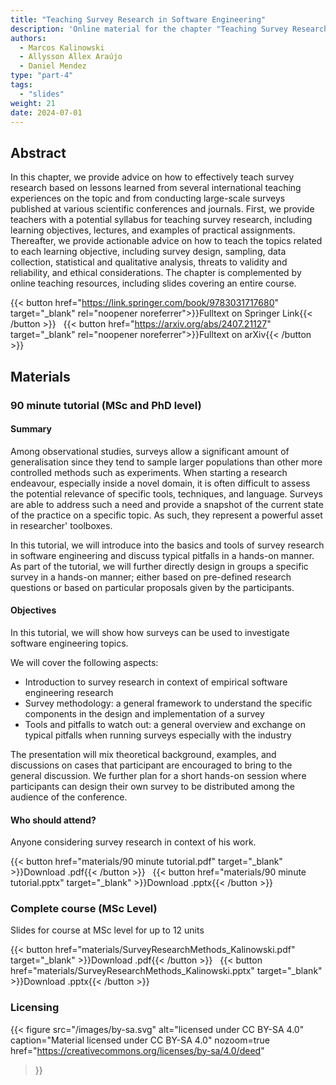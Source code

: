 ```yaml
---
title: "Teaching Survey Research in Software Engineering"
description: 'Online material for the chapter "Teaching Survey Research in Software Engineering"'
authors:
  - Marcos Kalinowski
  - Allysson Allex Araújo
  - Daniel Mendez
type: "part-4"
tags:
  - "slides"
weight: 21
date: 2024-07-01
---
```


## Abstract

In this chapter, we provide advice on how to effectively teach survey research based on lessons learned from several international teaching experiences on the topic and from conducting large-scale surveys published at various scientific conferences and journals. First, we provide teachers with a potential syllabus for teaching survey research, including learning objectives, lectures, and examples of practical assignments. Thereafter, we provide actionable advice on how to teach the topics related to each learning objective, including survey design, sampling, data collection, statistical and qualitative analysis, threats to validity and reliability, and ethical considerations. The chapter is complemented by online teaching resources, including slides covering an entire course.

{{< button href="https://link.springer.com/book/9783031717680" target="_blank" rel="noopener noreferrer">}}Fulltext on Springer Link{{< /button >}} &nbsp; {{< button href="https://arxiv.org/abs/2407.21127" target="_blank" rel="noopener noreferrer">}}Fulltext on arXiv{{< /button >}}

## Materials

### 90 minute tutorial (MSc and PhD level)

#### Summary

Among observational studies, surveys allow a significant amount of generalisation since they tend to sample larger populations than other more controlled methods such as experiments. When starting a research endeavour, especially inside a novel domain, it is often difficult to assess the potential relevance of specific tools, techniques, and language. Surveys are able to address such a need and provide a snapshot of the current state of the practice on a specific topic. As such, they represent a powerful asset in researcher' toolboxes.

In this tutorial, we will introduce into the basics and tools of survey research in software engineering and discuss typical pitfalls in a hands-on manner. As part of the tutorial, we will further directly design in groups a specific survey in a hands-on manner; either based on pre-defined research questions or based on particular proposals given by the participants.

#### Objectives

In this tutorial, we will show how surveys can be used to investigate software engineering topics.

We will cover the following aspects:

* Introduction to survey research in context of empirical software engineering research
* Survey methodology: a general framework to understand the specific components in the design and implementation of a survey
* Tools and pitfalls to watch out: a general overview and exchange on typical pitfalls when running surveys especially with the industry

The presentation will mix theoretical background, examples, and discussions on cases that participant are encouraged to bring to the general discussion. We further plan for a short hands-on session where participants can design their own survey to be distributed among the audience of the conference.

#### Who should attend?

Anyone considering survey research in context of his work.

{{< button href="materials/90 minute tutorial.pdf" target="_blank" >}}Download .pdf{{< /button >}} &nbsp; {{< button href="materials/90 minute tutorial.pptx" target="_blank" >}}Download .pptx{{< /button >}}

### Complete course (MSc Level)

Slides for course at MSc level for up to 12 units

{{< button href="materials/SurveyResearchMethods_Kalinowski.pdf" target="_blank" >}}Download .pdf{{< /button >}} &nbsp; {{< button href="materials/SurveyResearchMethods_Kalinowski.pptx" target="_blank" >}}Download .pptx{{< /button >}}

### Licensing

{{< figure
    src="/images/by-sa.svg"
    alt="licensed under CC BY-SA 4.0"
    caption="Material licensed under CC BY-SA 4.0"
    nozoom=true
    href="https://creativecommons.org/licenses/by-sa/4.0/deed"
>}}
